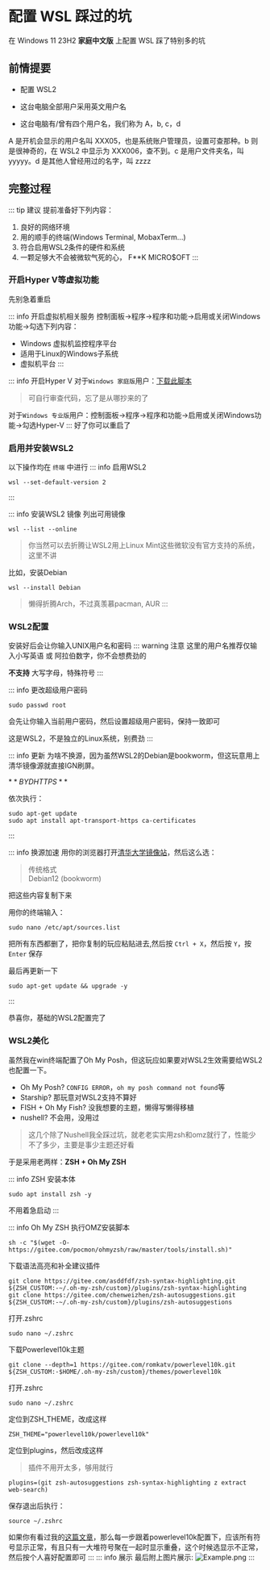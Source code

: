# 配置 WSL 踩过的坑

在 Windows 11 23H2 **家庭中文版** 上配置 WSL 踩了特别多的坑

## 前情提要

- 配置 WSL2

- 这台电脑全部用户采用英文用户名
- 这台电脑有/曾有四个用户名，我们称为 A，b, c，d

A 是开机会显示的用户名叫 XXX05，也是系统账户管理员，设置可查那种。b 则是很神奇的，在 WSL2 中显示为 XXX006，查不到。c 是用户文件夹名，叫 yyyyy。d 是其他人曾经用过的名字，叫 zzzz

## 完整过程

::: tip 建议
提前准备好下列内容：
1. 良好的网络环境
2. 用的顺手的终端(Windows Terminal, MobaxTerm...)
3. 符合启用WSL2条件的硬件和系统 
4. 一颗足够大不会被微软气死的心， F**K MICRO$OFT
:::

### 开启Hyper V等虚拟功能

先别急着重启

::: info 开启虚拟机相关服务
控制面板->程序->程序和功能->启用或关闭Windows功能->勾选下列内容：
- Windows 虚拟机监控程序平台
- 适用于Linux的Windows子系统
- 虚拟机平台
:::

::: info 开启Hyper V
对于`Windows 家庭版`用户：<a href="/docs/public/CommonScripts/Enable-HyperV.cmd" download>下载此脚本</a>
> 可自行审查代码，忘了是从哪抄来的了

对于`Windows 专业版`用户：控制面板->程序->程序和功能->启用或关闭Windows功能->勾选Hyper-V
:::
好了你可以重启了
### 启用并安装WSL2
以下操作均在 `终端` 中进行
::: info 启用WSL2

```
wsl --set-default-version 2
```
:::

::: info 安装WSL2 镜像
列出可用镜像
```
wsl --list --online
```
>你当然可以去折腾让WSL2用上Linux Mint这些微软没有官方支持的系统，这里不讲

比如，安装Debian
```
wsl --install Debian
```
>懒得折腾Arch，不过真羡慕pacman, AUR
:::

### WSL2配置

安装好后会让你输入UNIX用户名和密码
::: warning 注意
这里的用户名推荐仅输入小写英语 或 阿拉伯数字，你不会想费劲的

**不支持** 大写字母，特殊符号
:::

::: info 更改超级用户密码
```
sudo passwd root
```
会先让你输入当前用户密码，然后设置超级用户密码，保持一致即可

这是WSL2，不是独立的Linux系统，别费劲
:::

::: info 更新
为啥不换源，因为虽然WSL2的Debian是bookworm，但这玩意用上清华镜像源就直接IGN刷屏。

$**BYD HTTPS**$

依次执行：
```
sudo apt-get update
sudo apt install apt-transport-https ca-certificates
```
:::

::: info 换源加速
用你的浏览器打开[清华大学镜像站](https://mirrors.tuna.tsinghua.edu.cn/help/debian/)，然后这么选： 
>传统格式  
>Debian12 (bookworm)
<el-checkbox v-model="checked1"  disabled label="启用源码源" />
<el-checkbox v-model="checked2"  disabled label="使用非自由软件源" />
<el-checkbox v-model="checked3"  disabled label="强制安全更新使用镜像" />

把这些内容复制下来

用你的终端输入：
```
sudo nano /etc/apt/sources.list
```
把所有东西都删了，把你复制的玩应粘贴进去,然后按 `Ctrl + X`，然后按 `Y`，按 `Enter` 保存  

最后再更新一下
```
sudo apt-get update && upgrade -y
```
:::

恭喜你，基础的WSL2配置完了

### WSL2美化
虽然我在win终端配置了Oh My Posh，但这玩应如果要对WSL2生效需要给WSL2也配置一下。

- Oh My Posh? `CONFIG ERROR`，`oh my posh command not found`等
- Starship? 那玩意对WSL2支持不算好
- FISH + Oh My Fish? 没我想要的主题，懒得写懒得移植
- nushell? 不会用，没用过
> 这几个除了Nushell我全踩过坑，就老老实实用zsh和omz就行了，性能少不了多少，主要是事少主题还好看

于是采用老两样：**ZSH + Oh My ZSH**

::: info ZSH
安装本体
```
sudo apt install zsh -y
```
不用着急启动
:::

::: info Oh My ZSH
执行OMZ安装脚本
```
sh -c "$(wget -O- https://gitee.com/pocmon/ohmyzsh/raw/master/tools/install.sh)"
```
下载语法高亮和补全建议插件
```
git clone https://gitee.com/asddfdf/zsh-syntax-highlighting.git ${ZSH_CUSTOM:-~/.oh-my-zsh/custom}/plugins/zsh-syntax-highlighting
git clone https://gitee.com/chenweizhen/zsh-autosuggestions.git ${ZSH_CUSTOM:-~/.oh-my-zsh/custom}/plugins/zsh-autosuggestions
```
打开.zshrc
```
sudo nano ~/.zshrc
```
下载Powerlevel10k主题
```
git clone --depth=1 https://gitee.com/romkatv/powerlevel10k.git ${ZSH_CUSTOM:-$HOME/.oh-my-zsh/custom}/themes/powerlevel10k
```
打开.zshrc
```
sudo nano ~/.zshrc
```
定位到ZSH_THEME，改成这样
```
ZSH_THEME="powerlevel10k/powerlevel10k"
```

定位到plugins，然后改成这样
>插件不用开太多，够用就行
```
plugins=(git zsh-autosuggestions zsh-syntax-highlighting z extract web-search)
```
保存退出后执行：
```
source ~/.zshrc
```
如果你有看过我的[这篇文章](./../踩坑大全/winterm.md)，那么每一步跟着powerlevel10k配置下，应该所有符号显示正常，有且只有一大堆符号聚在一起时显示重叠，这个时候选显示不正常，然后按个人喜好配置即可
:::
::: info 展示
最后附上图片展示:
![Example.png](https://i.ibb.co/xKqtdf1P/Example.png")
:::


<script lang="ts" setup>
import { ref } from 'vue'

const checked1 = ref(false)
const checked2 = ref(true)
const checked3 = ref(true)
</script>